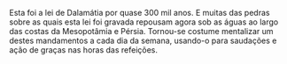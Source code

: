 ﻿Esta foi a lei de Dalamátia por quase 300 mil anos. E muitas das pedras sobre as quais esta lei foi gravada repousam agora sob as águas ao largo das costas da Mesopotâmia e Pérsia. Tornou-se costume mentalizar um destes mandamentos a cada dia da semana, usando-o para saudações e ação de graças nas horas das refeições.